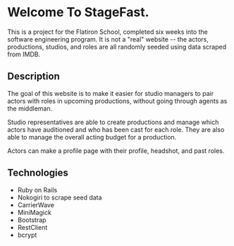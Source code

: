 # Welcome To StageFast.

This is a project for the Flatiron School, completed six weeks into the  software engineering program. It is not a "real" website -- the actors, productions, studios, and roles are all randomly seeded using data scraped from IMDB.


## Description

The goal of this website is to make it easier for studio managers to pair actors with roles in upcoming productions, without going through agents as the middleman.

Studio representatives are able to create productions and manage which actors have auditioned and who has been cast for each role. They are also able to manage the overall acting budget for a production.

Actors can make a profile page with their profile, headshot, and past roles.

## Technologies

* Ruby on Rails
* Nokogiri to scrape seed data
* CarrierWave
* MiniMagick
* Bootstrap
* RestClient
* bcrypt
